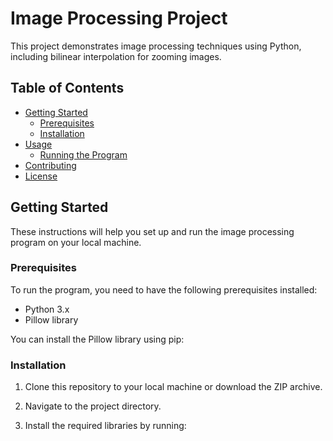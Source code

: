 # Image Processing Project

This project demonstrates image processing techniques using Python, including bilinear interpolation for zooming images.

## Table of Contents

- [Getting Started](#getting-started)
  - [Prerequisites](#prerequisites)
  - [Installation](#installation)
- [Usage](#usage)
  - [Running the Program](#running-the-program)
- [Contributing](#contributing)
- [License](#license)

## Getting Started

These instructions will help you set up and run the image processing program on your local machine.

### Prerequisites

To run the program, you need to have the following prerequisites installed:

- Python 3.x
- Pillow library

You can install the Pillow library using pip:


### Installation

1. Clone this repository to your local machine or download the ZIP archive.

2. Navigate to the project directory.

3. Install the required libraries by running:

